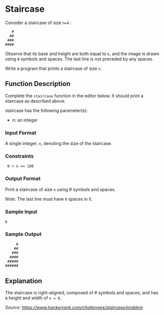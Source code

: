 # Staircase

Consider a staircase of size `n=4` :
```
   #
  ##
 ###
####
```

Observe that its base and height are both equal to `n`, and the image is drawn using `#` symbols and spaces. 
The last line is not preceded by any spaces.

Write a program that prints a staircase of size `n`.

## Function Description

Complete the `staircase` function in the editor below. It should print a staircase as described above.

staircase has the following parameter(s):
- n: an integer

### Input Format

A single integer, `n`, denoting the size of the staircase.

### Constraints

``` 0 < n <= 100```

### Output Format

Print a staircase of size `n` using # symbols and spaces.

*Note:* The last line must have `0` spaces in it.

### Sample Input

```6```
 
### Sample Output

```
     #
    ##
   ###
  ####
 #####
######
```

## Explanation

The staircase is right-aligned, composed of # symbols and spaces, and has a height and width of `n = 6`.

_Source: https://www.hackerrank.com/challenges/staircase/problem_